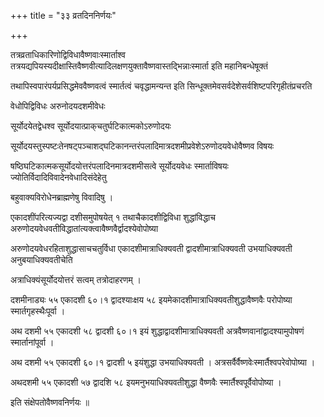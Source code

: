 +++
title = "३३ व्रतदिननिर्णयः"

+++

तत्रव्रताधिकारिणोद्विविधावैष्णवाःस्मार्ताश्व तत्रयद्यपियस्यदीक्षास्तिवैष्णवीत्यादिलक्षणयुक्तावैष्णवास्तद्भिन्नाःस्मार्ता इति महानिबन्धेषूक्तं

तथापिस्वपारंपर्यप्रसिद्धमेववैष्णवत्वं स्मार्तत्वं चवृद्धामन्यन्त इति सिन्धूक्तमेवसर्वदेशेसर्वशिष्टपरिगृहीतंप्रचरति

वेधोपिद्विविधः अरुनोदयदशमीवेधः

सूर्योदयेतद्वेधश्व सूर्योदयात्प्राक्‌चतुर्घटिकात्मकोऽरुणोदयः

सूर्योदयस्तुस्पष्टःतेनषट्‌पञ्चाशद्‌घटिकानन्तरंपलादिमात्रदशमीप्रवेशेऽरुणोदयवेधोवैष्णव विषयः

षष्ठिघटिकात्मकसूर्योदयोत्तरंपलादिनमात्रदशमीसत्वे सूर्योदयवेधः स्मार्ताविषयः ज्योतिर्विदादिविवादेनवेधादिसंदेहेतु

बहुवाक्यविरोधेनब्राह्मणेषु विवादिषु ।  

एकादशींपरित्यज्यद्वा दशीसमुपोषयेत् १ तथाचैकादशीद्विविधा शुद्धांविद्धाच अरुणोदयवेधवतीविद्धातांत्यक्त्वावैष्णवैर्द्वादश्येवोपोष्या

अरुणोदयवेधरहिताशुद्धासाचचतुर्विधा एकादशीमात्राधिक्यवती द्वादशीमात्राधिक्यवती उभयाधिक्यवती अनुबयाधिक्यवतीचेति

अत्राधिक्यंसूर्योदयोत्तरं सत्वम् तत्रोदाहरणम् ।

दशमीनाड्यः ५५ एकादशी ६०।१ द्वादश्याःक्षय ५८ इयमेकादशीमात्राधिक्यवतीशुद्धावैष्णवैः परोपोष्या स्मार्तगृहस्थैःपूर्वा ।

अथ दशमी ५५ एकादशी ५८ द्वादशी ६०।१ इयं शुद्धाद्वादशीमात्राधिक्यवती अत्रवैष्णवानांद्वादश्यामुपोषणं स्मार्तानांपूर्वा ।

अथ दशमी ५५ एकादशी ६०।१ द्वादशी ५ इयंशुद्धा उभयाधिक्यवती । अत्रसर्वैर्वैष्णवेःस्मार्तैश्वपरेवोपोष्या ।

अथदशमी ५५ एकादशी ५७ द्वादशि ५८ इयमनुभयाधिक्यवतीशुद्धा वैष्णवैः स्मार्तैश्वपूर्वैवोपोष्या ।

इति संक्षेपतोवैष्णवनिर्णयः ॥
